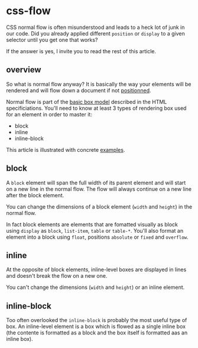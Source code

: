 css-flow
========

CSS normal flow is often misunderstood and leads to a heck lot of junk in our code. Did you already applied different `position` or `display` to a given selector until you get one that works?

If the answer is yes, I invite you to read the rest of this article. 

## overview

So what is normal flow anyway? It is basically the way your elements will be rendered and will flow down a document if not [positionned](http://github.com/owietrich/css-positions).

Normal flow is part of the [basic box model](http://www.w3.org/TR/css3-box/) described in the HTML specificiations. You'll need to know at least 3 types of rendering box used for an element in order to master it:

  - block
  - inline
  - inline-block


This article is illustrated with concrete [examples](https://github.com/owietrich/css-flow/blob/master/examples).

## block

A `block` element will span the full width of its parent element and will start on a new line in the normal flow. The flow will always continue on a new line after the block element.

You can change the dimensions of a block element (`width` and `height`) in the normal flow.

In fact block elements are elements that are fomatted visually as block using `display` as `block`, `list-item`, `table` or `table-*`. You'll also format an element into a block using `float`, positions `absolute` or `fixed` and `overflow`.

## inline

At the opposite of block elements, inline-level boxes are displayed in lines and doesn't break the flow on a new one.

You can't change the dimensions (`width` and `height`) or an inline element.


## inline-block

Too often overlooked the `inline-block` is probably the most useful type of box. An inline-level element is a box which is flowed as a single inline box (the contente is formatted as a block and the box itself is formatted aas an inline box).




